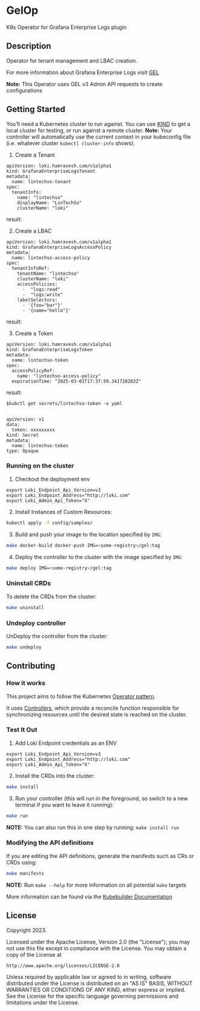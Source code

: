 # GelOp
K8s Operator for Grafana Enterprise Logs plugin

## Description
Operator for tenant management and LBAC creation.

For more information about Grafana Enterprise Logs visit [GEL](https://grafana.com/docs/enterprise-logs/latest/)

**Note:** This Operator uses GEL v3 Admin API requests to create configurations

## Getting Started
You’ll need a Kubernetes cluster to run against. You can use [KIND](https://sigs.k8s.io/kind) to get a local cluster for testing, or run against a remote cluster.
**Note:** Your controller will automatically use the current context in your kubeconfig file (i.e. whatever cluster `kubectl cluster-info` shows).
 
1. Create a Tenant

```
apiVersion: loki.hamravesh.com/v1alpha1
kind: GrafanaEnterpriseLogsTenant
metadata:
  name: lintechso-tenant
spec:
  tenantInfo:
    name: "lintechso"
    displayName: "LinTechSo"
    clusterName: "loki"
```
result:

2. Create a LBAC

```
apiVersion: loki.hamravesh.com/v1alpha1
kind: GrafanaEnterpriseLogsAccessPolicy
metadata:
  name: lintechso-access-policy
spec:
  tenantInfoRef: 
    tenantName: "lintechso"
    clusterName: "loki"
    accessPolicies:
      -  "logs:read"
      -  "logs:write"
    labelSelectors:
      - '{foo="bar"}'
      - '{name="hello"}'
```
result:

3. Create a Token

```
apiVersion: loki.hamravesh.com/v1alpha1
kind: GrafanaEnterpriseLogsToken
metadata:
  name: lintechso-token
spec:
  accessPolicyRef: 
    name: "lintechso-access-policy"
  expirationTime: "2025-03-01T17:37:59.341728283Z"
```
result:

```
$kubctl get secrets/lintechso-token -o yaml


apiVersion: v1
data:
  token: xxxxxxxxx
kind: Secret
metadata:
  name: lintechso-token
type: Opaque
```

### Running on the cluster
1. Checkout the deployment env
```
export Loki_Endpoint_Api_Version=v3
export Loki_Endpoint_Address="http://loki.com"
export Loki_Admin_Api_Token="X"
```

2. Install Instances of Custom Resources:

```sh
kubectl apply -f config/samples/
```

3. Build and push your image to the location specified by `IMG`:

```sh
make docker-build docker-push IMG=<some-registry>/gel:tag
```

4. Deploy the controller to the cluster with the image specified by `IMG`:

```sh
make deploy IMG=<some-registry>/gel:tag
```

### Uninstall CRDs
To delete the CRDs from the cluster:

```sh
make uninstall
```

### Undeploy controller
UnDeploy the controller from the cluster:

```sh
make undeploy
```

## Contributing

### How it works
This project aims to follow the Kubernetes [Operator pattern](https://kubernetes.io/docs/concepts/extend-kubernetes/operator/).

It uses [Controllers](https://kubernetes.io/docs/concepts/architecture/controller/),
which provide a reconcile function responsible for synchronizing resources until the desired state is reached on the cluster.

### Test It Out
1. Add Loki Endpoint credentials as an ENV
```
export Loki_Endpoint_Api_Version=v3
export Loki_Endpoint_Address="http://loki.com"
export Loki_Admin_Api_Token="X"
```

2. Install the CRDs into the cluster:

```sh
make install
```

3. Run your controller (this will run in the foreground, so switch to a new terminal if you want to leave it running):

```sh
make run
```

**NOTE:** You can also run this in one step by running: `make install run`

### Modifying the API definitions
If you are editing the API definitions, generate the manifests such as CRs or CRDs using:

```sh
make manifests
```

**NOTE:** Run `make --help` for more information on all potential `make` targets

More information can be found via the [Kubebuilder Documentation](https://book.kubebuilder.io/introduction.html)

## License

Copyright 2023.

Licensed under the Apache License, Version 2.0 (the "License");
you may not use this file except in compliance with the License.
You may obtain a copy of the License at

    http://www.apache.org/licenses/LICENSE-2.0

Unless required by applicable law or agreed to in writing, software
distributed under the License is distributed on an "AS IS" BASIS,
WITHOUT WARRANTIES OR CONDITIONS OF ANY KIND, either express or implied.
See the License for the specific language governing permissions and
limitations under the License.

